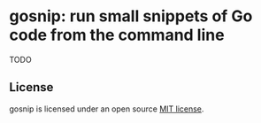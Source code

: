# gosnip: run small snippets of Go code from the command line

TODO

## License

gosnip is licensed under an open source [MIT license](https://github.com/benhoyt/gosnip/blob/master/LICENSE.txt).

